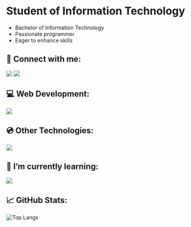 <h1>Student of Information Technology</h1>
<ul>
  <li>Bachelor of Information Technology</li>
  <li>Passionate programmer</li>
  <li>Eager to enhance skills</li>
</ul>

<h2><span>&#128226;</span> Connect with me:</h2>

<a href="https://linkedin.com/in/bozidartovarnicki" target="blank"><img src="https://skillicons.dev/icons?i=linkedin&theme=dark"></a>
<a href="https://instagram.com/tovarnickii.b" target="blank"><img src="https://skillicons.dev/icons?i=instagram&theme=dark"></a>

<h2 style="font-size:;" align="left"><span>&#128187;</span> Web Development:</h2>
<p align="left"> <img src="https://skillicons.dev/icons?i=html,css,php,js,jquery,nodejs,express,mysql,mongo,postman,git,vscode&theme=dark"> </p>

<h2 style="font-size:;" align="left"><span>&#128191;</span> Other Technologies:</h2>
<p align="left"> <img src="https://skillicons.dev/icons?i=cs,c,visualstudio,ps,ae&theme=dark"> </p>

<h2>🌱 I’m currently learning:</h2>
<img src="https://skillicons.dev/icons?i=react&theme=dark">

<h2><span>&#128200;</span> GitHub Stats:</h2>

![Top Langs](https://github-readme-stats.vercel.app/api/top-langs/?username=dovvahkiin&layout=compact&theme=dark&hide_border=true)
 
